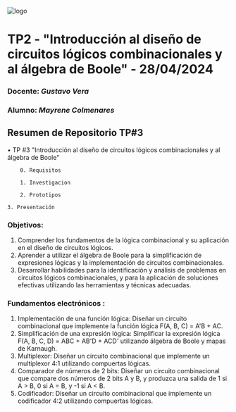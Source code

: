 ![logo](/.rsc/img/Logo.png)

# TP2 - "Introducción al diseño de circuitos lógicos combinacionales y al álgebra de Boole" - 28/04/2024  

###  Docente: *Gustavo Vera*
### Alumno: *Mayrene Colmenares* 



## Resumen de Repositorio  TP#3
• TP #3 "Introducción al diseño de circuitos lógicos combinacionales y al álgebra de Boole"  

        0. Requisitos 

        1. Investigacion

        2. Prototipos

	3. Presentación


### Objetivos:
1. Comprender los fundamentos de la lógica combinacional y su aplicación en
el diseño de circuitos lógicos.
2. Aprender a utilizar el álgebra de Boole para la simplificación de expresiones
lógicas y la implementación de circuitos combinacionales.
3. Desarrollar habilidades para la identificación y análisis de problemas en
circuitos lógicos combinacionales, y para la aplicación de soluciones
efectivas utilizando las herramientas y técnicas adecuadas.

### Fundamentos electrónicos :
1. Implementación de una función lógica: Diseñar un circuito combinacional
que implemente la función lógica F(A, B, C) = A'B + AC.
2. Simplificación de una expresión lógica: Simplificar la expresión lógica F(A,
B, C, D) = ABC + AB'D + ACD' utilizando álgebra de Boole y mapas de
Karnaugh.
3. Multiplexor: Diseñar un circuito combinacional que implemente un
multiplexor 4:1 utilizando compuertas lógicas.
4. Comparador de números de 2 bits: Diseñar un circuito combinacional que
compare dos números de 2 bits A y B, y produzca una salida de 1 si A > B,
0 si A = B, y -1 si A < B.
5. Codificador: Diseñar un circuito combinacional que implemente un
codificador 4:2 utilizando compuertas lógicas.
